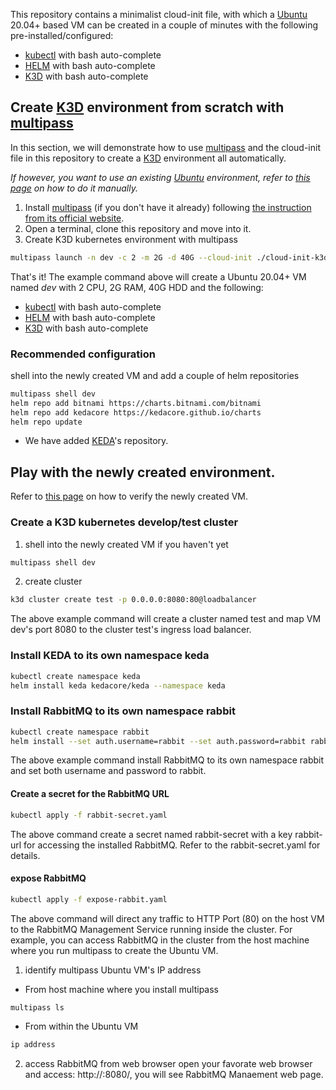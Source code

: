 This repository contains a minimalist cloud-init file, with which a [Ubuntu](https://ubuntu.com/) 20.04+ based VM can be created in a couple of minutes with the following pre-installed/configured:
  - [kubectl](https://kubernetes.io/docs/reference/kubectl/kubectl/) with bash auto-complete
  - [HELM](https://helm.sh/) with bash auto-complete
  - [K3D](https://k3d.io/) with bash auto-complete

## Create [K3D](https://k3d.io/) environment from scratch with [multipass](https://multipass.run/)
In this section, we will demonstrate how to use [multipass](https://multipass.run/) and the cloud-init file in this repository to create a [K3D](https://k3d.io/) environment all automatically.

*If however, you want to use an existing [Ubuntu](https://ubuntu.com/) environment, refer to [this page](https://github.com/hizbiz/k3d-keda-rabbitmq-pika-example/wiki/Setup-K3D-kubernetes-develop-environment-manully) on how to do it manually.*

1. Install [multipass](https://multipass.run/) (if you don't have it already) following [the instruction from its official website](https://multipass.run/install).
2. Open a terminal, clone this repository and move into it.
3. Create K3D kubernetes environment with multipass
```bash
multipass launch -n dev -c 2 -m 2G -d 40G --cloud-init ./cloud-init-k3d.yaml -vvvv
```
That's it! The example command above will create a Ubuntu 20.04+ VM named *dev* with 2 CPU, 2G RAM, 40G HDD and the following:
  - [kubectl](https://kubernetes.io/docs/reference/kubectl/kubectl/) with bash auto-complete
  - [HELM](https://helm.sh/) with bash auto-complete
  - [K3D](https://k3d.io/) with bash auto-complete

### Recommended configuration
shell into the newly created VM and add a couple of helm repositories
```bash
multipass shell dev
helm repo add bitnami https://charts.bitnami.com/bitnami
helm repo add kedacore https://kedacore.github.io/charts
helm repo update
```
* We have added [KEDA](https://keda.sh/)'s repository.

## Play with the newly created environment.
Refer to [this page](https://github.com/hizbiz/k3d-keda-rabbitmq-pika-example/wiki/Setup-K3D-kubernetes-develop-environment-manully#6-verify-the-environment) on how to verify the newly created VM.

### Create a K3D kubernetes develop/test cluster
1. shell into the newly created VM if you haven't yet
```bash
multipass shell dev
```
2. create cluster
```bash
k3d cluster create test -p 0.0.0.0:8080:80@loadbalancer
```
The above example command will create a cluster named test and map VM dev's port 8080 to the cluster test's ingress load balancer.

### Install KEDA to its own namespace keda
```bash
kubectl create namespace keda
helm install keda kedacore/keda --namespace keda
```

### Install RabbitMQ to its own namespace rabbit
```bash
kubectl create namespace rabbit
helm install --set auth.username=rabbit --set auth.password=rabbit rabbit bitnami/rabbitmq --namespace rabbit
```
The above example command install RabbitMQ to its own namespace rabbit and set both username and password to rabbit.

#### Create a secret for the RabbitMQ URL
```bash
kubectl apply -f rabbit-secret.yaml
```
The above command create a secret named rabbit-secret with a key rabbit-url for accessing the installed RabbitMQ. Refer to the rabbit-secret.yaml for details.

#### expose RabbitMQ
```bash
kubectl apply -f expose-rabbit.yaml
```
The above command will direct any traffic to HTTP Port (80) on the host VM to the RabbitMQ Management Service running inside the cluster. For example, you can access RabbitMQ in the cluster from the host machine where you run multipass to create the Ubuntu VM.

1. identify multipass Ubuntu VM's IP address
  - From host machine where you install multipass
  ```bash
  multipass ls
  ```
  - From within the Ubuntu VM
  ```bash
  ip address
  ```
2. access RabbitMQ from web browser
open your favorate web browser and access: http://<VM-IP>:8080/, you will see RabbitMQ Manaement web page.
